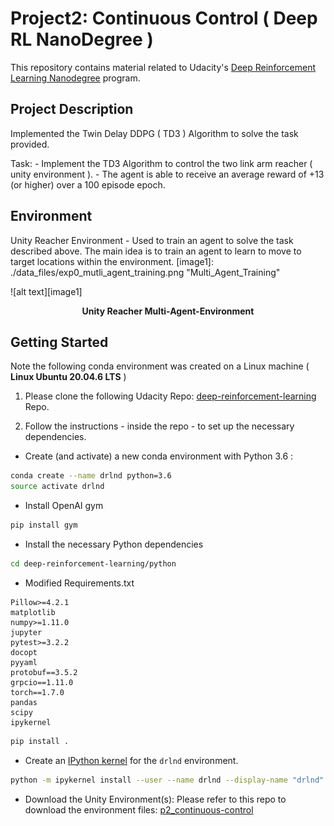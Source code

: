 # Project2: Continuous Control ( Deep RL NanoDegree )

This repository contains material related to Udacity's [Deep Reinforcement Learning Nanodegree](https://www.udacity.com/course/deep-reinforcement-learning-nanodegree--nd893) program. 

## Project Description

Implemented the Twin Delay DDPG ( TD3 ) Algorithm to solve the task provided. 

Task:
    - Implement the TD3 Algorithm to control the two link arm reacher ( unity environment ).
    - The agent is able to receive an average reward of +13 (or higher) over a 100 episode epoch.


## Environment

Unity Reacher Environment - Used to train an agent to solve the task described above. The main idea is to train an agent to learn to move to target locations within the environment. 
[image1]: ./data_files/exp0_mutli_agent_training.png "Multi_Agent_Training"

![alt text][image1]<center>**Unity Reacher Multi-Agent-Environment**</center>


## Getting Started 

Note the following conda environment was created on a Linux machine ( __Linux Ubuntu 20.04.6 LTS__ ) 

1. Please clone the following Udacity Repo: [deep-reinforcement-learning](https://github.com/udacity/deep-reinforcement-learning) Repo.

2. Follow the instructions - inside the repo - to set up the necessary dependencies. 
* Create (and activate) a new conda environment with Python 3.6 : 
```bash
conda create --name drlnd python=3.6
source activate drlnd
```
* Install OpenAI gym
```bash
pip install gym
```
* Install the necessary Python dependencies 
```bash
cd deep-reinforcement-learning/python
```
- Modified Requirements.txt 
```text
Pillow>=4.2.1
matplotlib
numpy>=1.11.0
jupyter
pytest>=3.2.2
docopt
pyyaml
protobuf==3.5.2
grpcio==1.11.0
torch==1.7.0
pandas
scipy
ipykernel
```
```bash
pip install .
```
* Create an [IPython kernel](http://ipython.readthedocs.io/en/stable/install/kernel_install.html) for the `drlnd` environment. 
```bash
python -m ipykernel install --user --name drlnd --display-name "drlnd"
```
* Download the Unity Environment(s):
Please refer to this repo to download the environment files: [p2_continuous-control](https://github.com/udacity/deep-reinforcement-learning/tree/master/p2_continuous-control)
